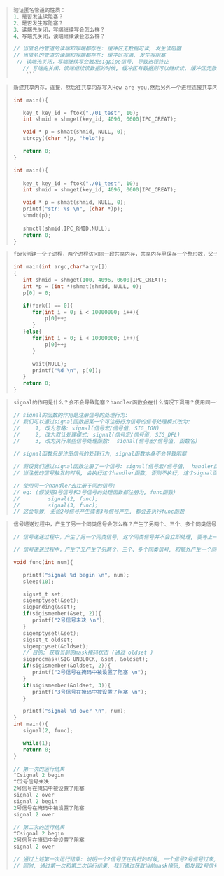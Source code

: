 >```C
>验证匿名管道的性质：
>1、是否发生读阻塞？
>2、是否发生写阻塞？
>3、读端先关闭，写端继续写会怎么样？
>4、写端先关闭，读端继续读会怎么样？
>```
>
>```C
>// 当匿名的管道的读端和写端都存在: 缓冲区无数据可读, 发生读阻塞
>// 当匿名的管道的读端和写端都存在: 缓冲区写满, 发生写阻塞
>  // 读端先关闭，写端继续写会触发sigpipe信号, 导致进程终止
>    // 写端先关闭，读端继续读数据的时候, 缓冲区有数据则可以继续读, 缓冲区无数据则read函数不会阻塞直接返回0
>     ```

>```C
>新建共享内存，连接，然后往共享内存写入How are you,然后另外一个进程连接共享内存，读取数据并打印显示,最后删除共享内存。提交操作记录和相关代码。
>```
>
>```C
>int main(){
>
>    key_t key_id = ftok("./01_test", 10);
>    int shmid = shmget(key_id, 4096, 0600|IPC_CREAT);
>
>    void * p = shmat(shmid, NULL, 0);
>    strcpy((char *)p, "helo");
>
>    return 0;
>}
>```
>
>```c
>int main(){
>    
>    key_t key_id = ftok("./01_test", 10);
>    int shmid = shmget(key_id, 4096, 0600|IPC_CREAT);
>
>    void * p = shmat(shmid, NULL, 0);
>    printf("str: %s \n", (char *)p);
>    shmdt(p);
>    
>    shmctl(shmid,IPC_RMID,NULL);
>    return 0;
>}
>```
>

>```C
>fork创建一个子进程，两个进程访问同一段共享内存，共享内存里保存一个整形数，父子进程用for循环的方式。每次对这个整形数字加1，父子进程各循环1000万次。加完后打印一下共享内存里的数字，看看是多少？
>```
>
>```C
>int main(int argc,char*argv[])
>{
>    int shmid = shmget(100, 4096, 0600|IPC_CREAT);
>    int *p = (int *)shmat(shmid, NULL, 0);
>    p[0] = 0;
>
>    if(fork() == 0){
>       for(int i = 0; i < 10000000; i++){
>           p[0]++;
>       }
>    }else{
>       for(int i = 0; i < 10000000; i++){
>           p[0]++;
>       }
>
>       wait(NULL);
>       printf("%d \n", p[0]);
>    }
>    return 0;
>}
>```

>```C
>signal的作用是什么？会不会导致阻塞？handler函数会在什么情况下调用？使用同一个handler去注册不同的信号，效果怎么样？
>```
>
>```C
>// signal的函数的作用是注册信号的处理行为:
>// 我们可以通过signal函数把某一个可注册行为信号的信号处理模式改为:
>//		1, 改为忽略: signal(信号宏/信号值, SIG_IGN)
>//		2, 改为默认处理模式: signal(信号宏/信号值, SIG_DFL)
>//		3, 改为执行某些信号处理函数:  signal(信号宏/信号值, 函数名)
>
>// signal函数只是注册信号的处理行为, signal函数本身不会导致阻塞
>
>// 假设我们通过signal函数注册了一个信号: signal(信号宏/信号值,  handler函数):
>// 当注册的信号触发的时候, 会执行这个handler函数, 否则不执行, 这个signal函数的注册的函数是一种回到机制
>
>// 使用同一个handler去注册不同的信号:
>// eg: (假设把2号信号和3号信号的处理函数都注册为, func函数)
>//			signal(2, func);
>//			signal(3, func);
>// 这会导致, 无论2号信号产生或者3号信号产生, 都会去执行func函数
>```
>

>```C
>信号递送过程中，产生了另一个同类信号会怎么样？产生了另两个、三个、多个同类信号会怎么样？写代码验证一下你的想法。说明mask和pending如何变化。（如果想通过代码深入论证， 需要基于我们今天提到的全程屏蔽mask的原理， 以及还没有讲的一个函数：获取当前进程‘未决信号‘的函数sigpending（可以提前看一下文档上有记录），    ）
>```
>
>```C
>// 信号递送过程中，产生了另一个同类信号, 这个同类信号并不会立即处理, 要等上一个同类信号执行完毕之后, 这个新来的同类信号才能执行.
>
>// 信号递送过程中，产生了又产生了另两个、三个、多个同类信号, 和额外产生一个同类信号最终执行结果相同, 因为在一个进程中信号是靠位图存储, 一个同类信号共用同一个bit位, 所以同时有两个或者更多的同类信号到来,改变的是同一个bit位.
>```
>
>```C
>void func(int num){
>
>    printf("signal %d begin \n", num);
>    sleep(10);
>
>    sigset_t set;
>    sigemptyset(&set);
>    sigpending(&set);
>    if(sigismember(&set, 2)){
>       printf("2号信号未决 \n");
>    }
>    sigemptyset(&set);
>    sigset_t oldset;
>    sigemptyset(&oldset);
>    // 目的: 获取当前的mask掩码状态 (通过 oldset )
>    sigprocmask(SIG_UNBLOCK, &set, &oldset);
>    if(sigismember(&oldset, 2)){
>       printf("2号信号在掩码中被设置了阻塞 \n");
>    }
>    if(sigismember(&oldset, 3)){
>       printf("3号信号在掩码中被设置了阻塞 \n");
>    }
>
>    printf("signal %d over \n", num);
>}
>int main(){
>    signal(2, func);
>
>    while(1);
>    return 0;
>}
>```
>
>```C
>// 第一次的运行结果
>^Csignal 2 begin 
>^C2号信号未决 
>2号信号在掩码中被设置了阻塞 
>signal 2 over 
>signal 2 begin 
>2号信号在掩码中被设置了阻塞 
>signal 2 over 
>
>// 第二次的运行结果 
>^Csignal 2 begin 
>2号信号在掩码中被设置了阻塞 
>signal 2 over 
>```
>
>```C
>// 通过上述第一次运行结果: 说明一个2信号正在执行的时候, 一个信号2号信号过来, 会在进程task_struct中记录信号pengding字段上中的signal所表示的位图上, 把2号信号的对应bit位标记为信号存在状态
>// 同时, 通过第一次和第二次运行结果, 我们通过获取当前mask掩码, 都发现2号信号在处理的时候, 会在mask上把2号信号对应bit位设置为阻塞状态, 用以阻塞新到来的2号信号
>```


